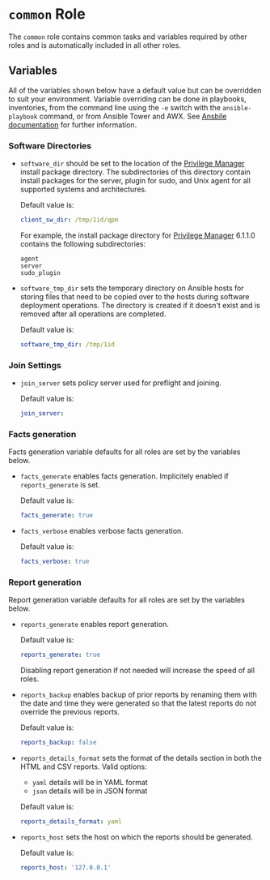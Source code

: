 # `common` Role

The `common` role contains common tasks and variables required by other roles and is automatically included in all other roles.  

## Variables

All of the variables shown below have a default value but can be overridden to suit your environment.  Variable overriding can be done in playbooks, inventories, from the command line using the `-e` switch with the `ansible-playbook` command, or from Ansible Tower and AWX.  See [Ansbile documentation](https://docs.ansible.com/ansible/latest/user_guide/playbooks_variables.html) for further information. 

### Software Directories

* `software_dir` should be set to the location of the [Privilege Manager](https://www.oneidentity.com/products/privilege-manager-for-sudo/) install package directory.  The subdirectories of this directory contain install packages for the server, plugin for sudo, and Unix agent for all supported systems and architectures.

    Default value is: 
    ```yaml
    client_sw_dir: /tmp/1id/qpm
    ```

    For example, the install package directory for [Privilege Manager](https://www.oneidentity.com/products/privilege-manager-for-sudo/) 6.1.1.0 contains the following subdirectories:

    ```
    agent
    server
    sudo_plugin
    ``` 

* `software_tmp_dir` sets the temporary directory on Ansible hosts for storing files that need to be copied over to the hosts during software deployment operations.  The directory is created if it doesn't exist and is removed after all operations are completed.

    Default value is: 
    ```yaml
    software_tmp_dir: /tmp/1id
    ```

### Join Settings

* `join_server` sets policy server used for preflight and joining.

    Default value is: 
    ```yaml
    join_server:
    ```

### Facts generation

Facts generation variable defaults for all roles are set by the variables below.

* `facts_generate` enables facts generation.  Implicitely enabled if `reports_generate` is set.

    Default value is: 
    ```yaml
    facts_generate: true
    ```

* `facts_verbose` enables verbose facts generation.

    Default value is: 
    ```yaml
    facts_verbose: true
    ```

### Report generation

Report generation variable defaults for all roles are set by the variables below.

* `reports_generate` enables report generation.

    Default value is: 
    ```yaml
    reports_generate: true
    ```

  Disabling report generation if not needed will increase the speed of all roles.

* `reports_backup` enables backup of prior reports by renaming them with the date and time they were generated so that the latest reports do not override the previous reports.

    Default value is: 
    ```yaml
    reports_backup: false

    ```

* `reports_details_format` sets the format of the details section in both the HTML and CSV reports.  Valid options:
    * `yaml` details will be in YAML format
    * `json` details will be in JSON format

    Default value is: 
    ```yaml
    reports_details_format: yaml

    ```

* `reports_host` sets the host on which the reports should be generated. 

    Default value is: 
    ```yaml
    reports_host: '127.0.0.1'
    ```
